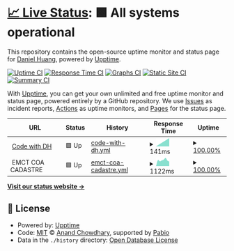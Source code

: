 # [📈 Live Status](https://dh46tw.github.io/status-page): <!--live status--> **🟩 All systems operational**

This repository contains the open-source uptime monitor and status page for [Daniel Huang](https://dh46tw.github.io/), powered by [Upptime](https://github.com/upptime/upptime).

[![Uptime CI](https://github.com/dh46tw/status-page/workflows/Uptime%20CI/badge.svg)](https://github.com/dh46tw/status-page/actions?query=workflow%3A%22Uptime+CI%22)
[![Response Time CI](https://github.com/dh46tw/status-page/workflows/Response%20Time%20CI/badge.svg)](https://github.com/dh46tw/status-page/actions?query=workflow%3A%22Response+Time+CI%22)
[![Graphs CI](https://github.com/dh46tw/status-page/workflows/Graphs%20CI/badge.svg)](https://github.com/dh46tw/status-page/actions?query=workflow%3A%22Graphs+CI%22)
[![Static Site CI](https://github.com/dh46tw/status-page/workflows/Static%20Site%20CI/badge.svg)](https://github.com/dh46tw/status-page/actions?query=workflow%3A%22Static+Site+CI%22)
[![Summary CI](https://github.com/dh46tw/status-page/workflows/Summary%20CI/badge.svg)](https://github.com/dh46tw/status-page/actions?query=workflow%3A%22Summary+CI%22)

With [Upptime](https://upptime.js.org), you can get your own unlimited and free uptime monitor and status page, powered entirely by a GitHub repository. We use [Issues](https://github.com/dh46tw/status-page/issues) as incident reports, [Actions](https://github.com/dh46tw/status-page/actions) as uptime monitors, and [Pages](https://dh46tw.github.io/status-page) for the status page.

<!--start: status pages-->
<!-- This summary is generated by Upptime (https://github.com/upptime/upptime) -->
<!-- Do not edit this manually, your changes will be overwritten -->
<!-- prettier-ignore -->
| URL | Status | History | Response Time | Uptime |
| --- | ------ | ------- | ------------- | ------ |
| <img alt="" src="https://icons.duckduckgo.com/ip3/dh46tw.github.io.ico" height="13"> [Code with DH](https://dh46tw.github.io/) | 🟩 Up | [code-with-dh.yml](https://github.com/dh46tw/status-page/commits/HEAD/history/code-with-dh.yml) | <details><summary><img alt="Response time graph" src="./graphs/code-with-dh/response-time-week.png" height="20"> 141ms</summary><br><a href="https://dh46tw.github.io/status-page/history/code-with-dh"><img alt="Response time 141" src="https://img.shields.io/endpoint?url=https%3A%2F%2Fraw.githubusercontent.com%2Fdh46tw%2Fstatus-page%2FHEAD%2Fapi%2Fcode-with-dh%2Fresponse-time.json"></a><br><a href="https://dh46tw.github.io/status-page/history/code-with-dh"><img alt="24-hour response time 141" src="https://img.shields.io/endpoint?url=https%3A%2F%2Fraw.githubusercontent.com%2Fdh46tw%2Fstatus-page%2FHEAD%2Fapi%2Fcode-with-dh%2Fresponse-time-day.json"></a><br><a href="https://dh46tw.github.io/status-page/history/code-with-dh"><img alt="7-day response time 141" src="https://img.shields.io/endpoint?url=https%3A%2F%2Fraw.githubusercontent.com%2Fdh46tw%2Fstatus-page%2FHEAD%2Fapi%2Fcode-with-dh%2Fresponse-time-week.json"></a><br><a href="https://dh46tw.github.io/status-page/history/code-with-dh"><img alt="30-day response time 141" src="https://img.shields.io/endpoint?url=https%3A%2F%2Fraw.githubusercontent.com%2Fdh46tw%2Fstatus-page%2FHEAD%2Fapi%2Fcode-with-dh%2Fresponse-time-month.json"></a><br><a href="https://dh46tw.github.io/status-page/history/code-with-dh"><img alt="1-year response time 141" src="https://img.shields.io/endpoint?url=https%3A%2F%2Fraw.githubusercontent.com%2Fdh46tw%2Fstatus-page%2FHEAD%2Fapi%2Fcode-with-dh%2Fresponse-time-year.json"></a></details> | <details><summary><a href="https://dh46tw.github.io/status-page/history/code-with-dh">100.00%</a></summary><a href="https://dh46tw.github.io/status-page/history/code-with-dh"><img alt="All-time uptime 100.00%" src="https://img.shields.io/endpoint?url=https%3A%2F%2Fraw.githubusercontent.com%2Fdh46tw%2Fstatus-page%2FHEAD%2Fapi%2Fcode-with-dh%2Fuptime.json"></a><br><a href="https://dh46tw.github.io/status-page/history/code-with-dh"><img alt="24-hour uptime 100.00%" src="https://img.shields.io/endpoint?url=https%3A%2F%2Fraw.githubusercontent.com%2Fdh46tw%2Fstatus-page%2FHEAD%2Fapi%2Fcode-with-dh%2Fuptime-day.json"></a><br><a href="https://dh46tw.github.io/status-page/history/code-with-dh"><img alt="7-day uptime 100.00%" src="https://img.shields.io/endpoint?url=https%3A%2F%2Fraw.githubusercontent.com%2Fdh46tw%2Fstatus-page%2FHEAD%2Fapi%2Fcode-with-dh%2Fuptime-week.json"></a><br><a href="https://dh46tw.github.io/status-page/history/code-with-dh"><img alt="30-day uptime 100.00%" src="https://img.shields.io/endpoint?url=https%3A%2F%2Fraw.githubusercontent.com%2Fdh46tw%2Fstatus-page%2FHEAD%2Fapi%2Fcode-with-dh%2Fuptime-month.json"></a><br><a href="https://dh46tw.github.io/status-page/history/code-with-dh"><img alt="1-year uptime 100.00%" src="https://img.shields.io/endpoint?url=https%3A%2F%2Fraw.githubusercontent.com%2Fdh46tw%2Fstatus-page%2FHEAD%2Fapi%2Fcode-with-dh%2Fuptime-year.json"></a></details>
| <img alt="" src="https://icons.duckduckgo.com/ip3/null.ico" height="13"> EMCT COA CADASTRE | 🟩 Up | [emct-coa-cadastre.yml](https://github.com/dh46tw/status-page/commits/HEAD/history/emct-coa-cadastre.yml) | <details><summary><img alt="Response time graph" src="./graphs/emct-coa-cadastre/response-time-week.png" height="20"> 1122ms</summary><br><a href="https://dh46tw.github.io/status-page/history/emct-coa-cadastre"><img alt="Response time 1122" src="https://img.shields.io/endpoint?url=https%3A%2F%2Fraw.githubusercontent.com%2Fdh46tw%2Fstatus-page%2FHEAD%2Fapi%2Femct-coa-cadastre%2Fresponse-time.json"></a><br><a href="https://dh46tw.github.io/status-page/history/emct-coa-cadastre"><img alt="24-hour response time 1122" src="https://img.shields.io/endpoint?url=https%3A%2F%2Fraw.githubusercontent.com%2Fdh46tw%2Fstatus-page%2FHEAD%2Fapi%2Femct-coa-cadastre%2Fresponse-time-day.json"></a><br><a href="https://dh46tw.github.io/status-page/history/emct-coa-cadastre"><img alt="7-day response time 1122" src="https://img.shields.io/endpoint?url=https%3A%2F%2Fraw.githubusercontent.com%2Fdh46tw%2Fstatus-page%2FHEAD%2Fapi%2Femct-coa-cadastre%2Fresponse-time-week.json"></a><br><a href="https://dh46tw.github.io/status-page/history/emct-coa-cadastre"><img alt="30-day response time 1122" src="https://img.shields.io/endpoint?url=https%3A%2F%2Fraw.githubusercontent.com%2Fdh46tw%2Fstatus-page%2FHEAD%2Fapi%2Femct-coa-cadastre%2Fresponse-time-month.json"></a><br><a href="https://dh46tw.github.io/status-page/history/emct-coa-cadastre"><img alt="1-year response time 1122" src="https://img.shields.io/endpoint?url=https%3A%2F%2Fraw.githubusercontent.com%2Fdh46tw%2Fstatus-page%2FHEAD%2Fapi%2Femct-coa-cadastre%2Fresponse-time-year.json"></a></details> | <details><summary><a href="https://dh46tw.github.io/status-page/history/emct-coa-cadastre">100.00%</a></summary><a href="https://dh46tw.github.io/status-page/history/emct-coa-cadastre"><img alt="All-time uptime 100.00%" src="https://img.shields.io/endpoint?url=https%3A%2F%2Fraw.githubusercontent.com%2Fdh46tw%2Fstatus-page%2FHEAD%2Fapi%2Femct-coa-cadastre%2Fuptime.json"></a><br><a href="https://dh46tw.github.io/status-page/history/emct-coa-cadastre"><img alt="24-hour uptime 100.00%" src="https://img.shields.io/endpoint?url=https%3A%2F%2Fraw.githubusercontent.com%2Fdh46tw%2Fstatus-page%2FHEAD%2Fapi%2Femct-coa-cadastre%2Fuptime-day.json"></a><br><a href="https://dh46tw.github.io/status-page/history/emct-coa-cadastre"><img alt="7-day uptime 100.00%" src="https://img.shields.io/endpoint?url=https%3A%2F%2Fraw.githubusercontent.com%2Fdh46tw%2Fstatus-page%2FHEAD%2Fapi%2Femct-coa-cadastre%2Fuptime-week.json"></a><br><a href="https://dh46tw.github.io/status-page/history/emct-coa-cadastre"><img alt="30-day uptime 100.00%" src="https://img.shields.io/endpoint?url=https%3A%2F%2Fraw.githubusercontent.com%2Fdh46tw%2Fstatus-page%2FHEAD%2Fapi%2Femct-coa-cadastre%2Fuptime-month.json"></a><br><a href="https://dh46tw.github.io/status-page/history/emct-coa-cadastre"><img alt="1-year uptime 100.00%" src="https://img.shields.io/endpoint?url=https%3A%2F%2Fraw.githubusercontent.com%2Fdh46tw%2Fstatus-page%2FHEAD%2Fapi%2Femct-coa-cadastre%2Fuptime-year.json"></a></details>

<!--end: status pages-->

[**Visit our status website →**](https://dh46tw.github.io/status-page)

## 📄 License

- Powered by: [Upptime](https://github.com/upptime/upptime)
- Code: [MIT](./LICENSE) © [Anand Chowdhary](https://anandchowdhary.com), supported by [Pabio](https://pabio.com)
- Data in the `./history` directory: [Open Database License](https://opendatacommons.org/licenses/odbl/1-0/)
